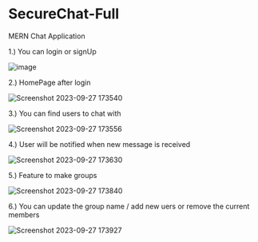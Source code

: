 # SecureChat-Full
MERN Chat Application 

1.) You can login or signUp
  
![image](https://github.com/DivyanshuKaanaujia/SecureChat-Full/assets/124723859/188d6074-c0d5-44cd-9ece-cece618a04e1)

2.) HomePage after login

![Screenshot 2023-09-27 173540](https://github.com/DivyanshuKaanaujia/SecureChat-Full/assets/124723859/68e80076-8238-4dcf-a0dd-14b3c08f2494)

3.) You can find users to chat with 

![Screenshot 2023-09-27 173556](https://github.com/DivyanshuKaanaujia/SecureChat-Full/assets/124723859/b6dcea96-eab2-4b38-8c72-0c54e983845b)


4.) User will be notified when new message is received

![Screenshot 2023-09-27 173630](https://github.com/DivyanshuKaanaujia/SecureChat-Full/assets/124723859/75abecc1-6fc5-4c07-aa44-ba0454a34c2d)

5.) Feature to make groups

![Screenshot 2023-09-27 173840](https://github.com/DivyanshuKaanaujia/SecureChat-Full/assets/124723859/e9ac0625-8469-494b-9ed9-93ea7d901bcd)

6.) You can update the group name / add new uers or remove the current members

![Screenshot 2023-09-27 173927](https://github.com/DivyanshuKaanaujia/SecureChat-Full/assets/124723859/b6f18b03-e337-4ae8-b1ac-4cb3696b3e86)



